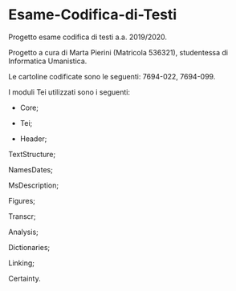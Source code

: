 # Esame-Codifica-di-Testi
Progetto esame codifica di testi a.a. 2019/2020.

Progetto a cura di Marta Pierini (Matricola 536321), studentessa di Informatica Umanistica.

Le cartoline codificate sono le seguenti: 7694-022, 7694-099.

I moduli Tei utilizzati sono i seguenti:

- Core;

- Tei;

- Header;

TextStructure;

NamesDates;

MsDescription;

Figures;

Transcr;

Analysis;

Dictionaries;

Linking;

Certainty.
